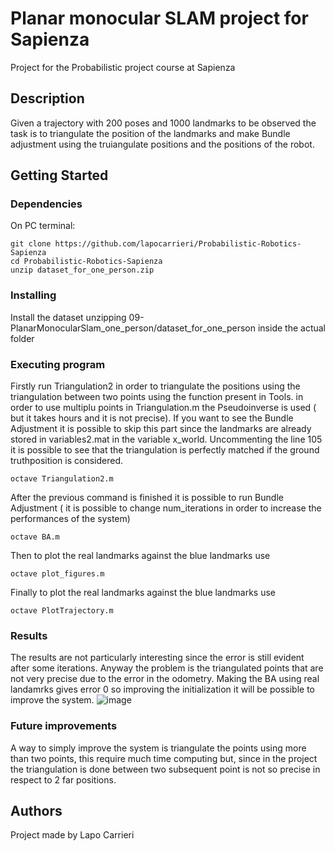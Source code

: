 # Planar monocular SLAM project for Sapienza
Project for the Probabilistic project course at Sapienza


## Description

Given a trajectory with 200 poses and 1000 landmarks to be observed the task is to triangulate the position of the landmarks and make Bundle adjustment using the truiangulate positions and the positions of the robot.


## Getting Started

### Dependencies
On PC terminal: 
```
git clone https://github.com/lapocarrieri/Probabilistic-Robotics-Sapienza
cd Probabilistic-Robotics-Sapienza
unzip dataset_for_one_person.zip   
```

### Installing

Install the dataset unzipping 09-PlanarMonocularSlam_one_person/dataset_for_one_person inside the actual folder

### Executing program

Firstly run Triangulation2 in order to triangulate the positions  using the triangulation between two points using the function present in Tools. in order to use multiplu points in Triangulation.m  the Pseudoinverse is used ( but it takes hours and it is not precise).
If you want to see the Bundle Adjustment it is possible to skip this part since the landmarks are already stored in variables2.mat in the variable x_world.
 Uncommenting the line 105 it is possible to see that the triangulation is perfectly matched if the ground truthposition is considered.
```
octave Triangulation2.m
```

After the previous command is finished it is possible to run Bundle Adjustment ( it is possible to change num_iterations in order to increase the performances of the system)
```
octave BA.m
```

Then to plot the real landmarks against the blue landmarks use
```
octave plot_figures.m
```
Finally to plot the real landmarks against the blue landmarks use
```
octave PlotTrajectory.m
```

### Results

The results are not particularly interesting since the error is still evident after some iterations. Anyway the problem is the triangulated points that are not very precise due to the error in the odometry. Making the BA using real landamrks gives error 0 so improving the initialization it will be possible to improve the system.
![image](https://user-images.githubusercontent.com/56505429/235121047-fa3f8e6c-34a7-4753-8359-b106d2709a39.png)


### Future improvements

A way to simply improve the system is triangulate the points using more than two points, this require much time computing but, since in the project the triangulation is done between two subsequent point is not so precise in respect to 2 far positions.




## Authors

Project made by Lapo Carrieri
